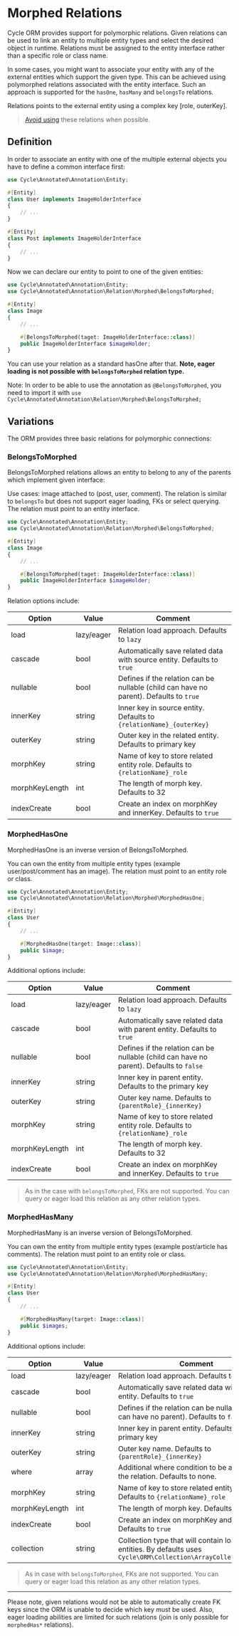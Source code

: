 # Morphed Relations

Cycle ORM provides support for polymorphic relations. Given relations can be used to link an entity to multiple entity
types and select the desired object in runtime. Relations must be assigned to the entity interface rather than a
specific role or class name.

In some cases, you might want to associate your entity with any of the external entities which support the given type.
This can be achieved using polymorphed relations associated with the entity interface. Such an approach is supported for
the `hasOne`, `hasMany` and `belongsTo` relations.

Relations points to the external entity using a complex key [role, outerKey].

> [Avoid using](http://duhallowgreygeek.com/polymorphic-association-bad-sql-smell/) these relations when possible.

## Definition

In order to associate an entity with one of the multiple external objects you have to define a common interface first:

```php
use Cycle\Annotated\Annotation\Entity;

#[Entity]
class User implements ImageHolderInterface
{
    // ...
}

#[Entity]
class Post implements ImageHolderInterface
{
    // ...
}
```

Now we can declare our entity to point to one of the given entities:

```php
use Cycle\Annotated\Annotation\Entity;
use Cycle\Annotated\Annotation\Relation\Morphed\BelongsToMorphed;

#[Entity]
class Image
{
    // ...

    #[BelongsToMorphed(taget: ImageHolderInterface::class)]
    public ImageHolderInterface $imageHolder;
}
```

You can use your relation as a standard hasOne after that. **Note, eager loading is not possible with `belongsToMorphed`
relation type.**

Note: In order to be able to use the annotation as `@BelongsToMorphed`, you need to import it
with `use Cycle\Annotated\Annotation\Relation\Morphed\BelongsToMorphed;`

## Variations

The ORM provides three basic relations for polymorphic connections:

### BelongsToMorphed

BelongsToMorphed relations allows an entity to belong to any of the parents which implement given interface:

Use cases: image attached to (post, user, comment). The relation is similar to `belongsTo` but does not support eager
loading, FKs or select querying. The relation must point to an entity interface.

```php
use Cycle\Annotated\Annotation\Entity;
use Cycle\Annotated\Annotation\Relation\Morphed\BelongsToMorphed;

#[Entity]
class Image
{
    // ...

    #[BelongsToMorphed(taget: ImageHolderInterface::class)]
    public ImageHolderInterface $imageHolder;
}
```

Relation options include:

| Option         | Value      | Comment                                                                                |
|----------------|------------|----------------------------------------------------------------------------------------|
| load           | lazy/eager | Relation load approach. Defaults to `lazy`                                             |
| cascade        | bool       | Automatically save related data with source entity. Defaults to `true`                 |
| nullable       | bool       | Defines if the relation can be nullable (child can have no parent). Defaults to `true` |
| innerKey       | string     | Inner key in source entity. Defaults to `{relationName}_{outerKey}`                    |
| outerKey       | string     | Outer key in the related entity. Defaults to primary key                               |
| morphKey       | string     | Name of key to store related entity role. Defaults to `{relationName}_role`            |
| morphKeyLength | int        | The length of morph key. Defaults to 32                                                |
| indexCreate    | bool       | Create an index on morphKey and innerKey. Defaults to `true`                           |

### MorphedHasOne

MorphedHasOne is an inverse version of BelongsToMorphed.

You can own the entity from multiple entity types (example user/post/comment has an image). The relation must point to
an entity role or class.

```php
use Cycle\Annotated\Annotation\Entity;
use Cycle\Annotated\Annotation\Relation\Morphed\MorphedHasOne;

#[Entity]
class User
{
    // ...

    #[MorphedHasOne(target: Image::class)]
    public $image;
}
```

Additional options include:

| Option         | Value      | Comment                                                                                 |
|----------------|------------|-----------------------------------------------------------------------------------------|
| load           | lazy/eager | Relation load approach. Defaults to `lazy`                                              |
| cascade        | bool       | Automatically save related data with parent entity. Defaults to `true`                  |
| nullable       | bool       | Defines if the relation can be nullable (child can have no parent). Defaults to `false` |
| innerKey       | string     | Inner key in parent entity. Defaults to the primary key                                 |
| outerKey       | string     | Outer key name. Defaults to `{parentRole}_{innerKey}`                                   |
| morphKey       | string     | Name of key to store related entity role. Defaults to `{relationName}_role`             |
| morphKeyLength | int        | The length of morph key. Defaults to 32                                                 |
| indexCreate    | bool       | Create an index on morphKey and innerKey. Defaults to `true`                            |

> As in the case with `belongsToMorphed`, FKs are not supported. You can query or eager load this relation as any other relation types.

### MorphedHasMany

MorphedHasMany is an inverse version of BelongsToMorphed.

You can own the entity from multiple entity types (example post/article has comments). The relation must point to an
entity role or class.

```php
use Cycle\Annotated\Annotation\Entity;
use Cycle\Annotated\Annotation\Relation\Morphed\MorphedHasMany;

#[Entity]
class User
{
    // ...

    #[MorphedHasMany(target: Image::class)]
    public $images;
}
```

Additional options include:

| Option         | Value      | Comment                                                                                                           |
|----------------|------------|-------------------------------------------------------------------------------------------------------------------|
| load           | lazy/eager | Relation load approach. Defaults to `lazy`                                                                        |
| cascade        | bool       | Automatically save related data with parent entity. Defaults to `true`                                            |
| nullable       | bool       | Defines if the relation can be nullable (child can have no parent). Defaults to `false`                           |
| innerKey       | string     | Inner key in parent entity. Defaults to the primary key                                                           |
| outerKey       | string     | Outer key name. Defaults to `{parentRole}_{innerKey}`                                                             |
| where          | array      | Additional where condition to be applied for the relation. Defaults to none.                                      |
| morphKey       | string     | Name of key to store related entity role. Defaults to `{relationName}_role`                                       |
| morphKeyLength | int        | The length of morph key. Defaults to 32                                                                           |
| indexCreate    | bool       | Create an index on morphKey and innerKey. Defaults to `true`                                                      |
| collection     | string     | Collection type that will contain loaded entities. By defaults uses `Cycle\ORM\Collection\ArrayCollectionFactory` |

> As in case with `belongsToMorphed`, FKs are not supported. You can query or eager load this relation as any other
> relation types.

---

Please note, given relations would not be able to automatically create FK keys since the ORM is unable to decide which
key must be used. Also, eager loading abilities are limited for such relations (join is only possible for `morphedHas*`
relations).
